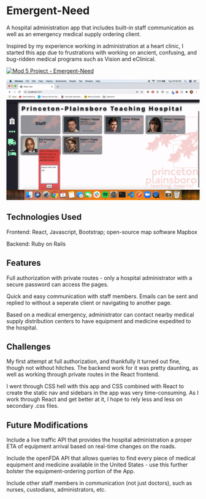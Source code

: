 # Emergent-Need

A hospital administration app that includes built-in staff communication as well as an emergency medical supply ordering client.

Inspired by my experience working in administration at a heart clinic, I started this app due to frustrations with working on ancient, confusing, and bug-ridden medical programs such as Vision and eClinical.

[![Mod 5 Project - Emergent-Need](https://img.youtube.com/vi/hx9GR3DMwwU/0.jpg)](https://www.youtube.com/watch?v=hx9GR3DMwwU)

![Emergent-Need Demo](mod5.gif)



## Technologies Used

Frontend: React, Javascript, Bootstrap; open-source map software Mapbox

Backend: Ruby on Rails

## Features

Full authorization with private routes - only a hospital administrator with a secure password can access the pages.

Quick and easy communication with staff members. Emails can be sent and replied to without a seperate client or navigating to another page.

Based on a medical emergency, administrator can contact nearby medical supply distribution centers to have equipment and medicine expedited to the hospital.

## Challenges

My first attempt at full authorization, and thankfully it turned out fine, though not without hitches. The backend work for it was pretty daunting, as well as working through private routes in the React frontend.

I went through CSS hell with this app and CSS combined with React to create the static nav and sidebars in the app was very time-consuming. As I work through React and get better at it, I hope to rely less and less on secondary .css files.

## Future Modifications

Include a live traffic API that provides the hospital administration a proper ETA of equipment arrival based on real-time changes on the roads. 

Include the openFDA API that allows queries to find every piece of medical equipment and medicine available in the United States - use this further bolster the equipment-ordering portion of the App.

Include other staff members in communication (not just doctors), such as nurses, custodians, administrators, etc.
